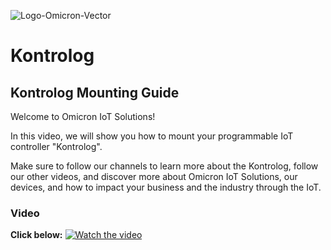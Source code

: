 ![Logo-Omicron-Vector](https://github.com/Omicron-IoT-Solutions/Kontrolog/assets/141452095/ce06045c-951b-411a-9c63-acbe25d42c26)

# Kontrolog
## Kontrolog Mounting Guide

Welcome to Omicron IoT Solutions!

In this video, we will show you how to mount your programmable IoT controller "Kontrolog".

Make sure to follow our channels to learn more about the Kontrolog, follow our other videos, and discover more about Omicron IoT Solutions, our devices, and how to impact your business and the industry through the IoT.

### Video
**Click below:**
[![Watch the video](https://img.youtube.com/vi/z3x-7j-_y18/maxresdefault.jpg)](https://www.youtube.com/watch?v=z3x-7j-_y18)

